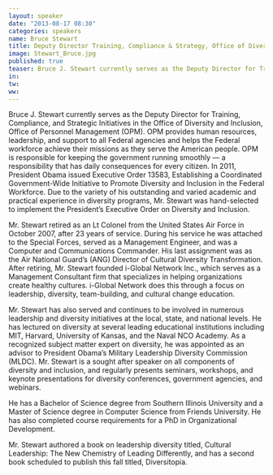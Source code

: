 ```yaml
---
layout: speaker
date: "2013-08-17 08:30"
categories: speakers
name: Bruce Stewart
title: Deputy Director Training, Compliance & Strategy, Office of Diversity & Inclusion, Office of Personnel Management
image: Stewart_Bruce.jpg
published: true
teaser: Bruce J. Stewart currently serves as the Deputy Director for Training, Compliance, and Strategic Initiatives in the Office of Diversity and Inclusion, Office of Personnel Management OPM).
in:
tw:
ww: 
---
```

Bruce J. Stewart currently serves as the Deputy Director for Training, Compliance, and Strategic Initiatives in the Office of Diversity and Inclusion, Office of Personnel Management (OPM).   OPM provides human resources, leadership, and support to all Federal agencies and helps the Federal workforce achieve their missions as they serve the American people.  OPM is responsible for keeping the government running smoothly — a responsibility that has daily consequences for every citizen.   In 2011, President Obama issued Executive Order 13583, Establishing a Coordinated Government-Wide Initiative to Promote Diversity and Inclusion in the Federal Workforce.  Due to the variety of his outstanding and varied academic and practical experience in diversity programs, Mr. Stewart was hand-selected to implement the President’s Executive Order on Diversity and Inclusion.
 
Mr. Stewart retired as an Lt Colonel from the United States Air Force in October 2007, after 23 years of service. During his service he was attached to the Special Forces, served as a Management Engineer, and was a Computer and Communications Commander. His last assignment was as the Air National Guard’s (ANG) Director of Cultural Diversity Transformation.  After retiring, Mr. Stewart founded i-Global Network Inc., which serves as a Management Consultant firm that specializes in helping organizations create healthy cultures. i-Global Network does this through a focus on leadership, diversity, team-building, and cultural change education.
 
Mr. Stewart has also served and continues to be involved in numerous leadership and diversity initiatives at the local, state, and national levels. He has lectured on diversity at several leading educational institutions including MIT, Harvard, University of Kansas, and the Naval NCO Academy.  As a recognized subject matter expert on diversity, he was appointed as an advisor to President Obama’s Military Leadership Diversity Commission (MLDC).   Mr. Stewart is a sought after speaker on all components of diversity and inclusion, and regularly presents seminars, workshops, and keynote presentations for diversity conferences, government agencies, and webinars.
 
He has a Bachelor of Science degree from Southern Illinois University and a Master of Science degree in Computer Science from Friends University. He has also completed course requirements for a PhD in Organizational Development.
  
Mr. Stewart authored a book on leadership diversity titled, Cultural Leadership: The New Chemistry of Leading Differently, and has a second book scheduled to publish this fall titled, Diversitopia.
